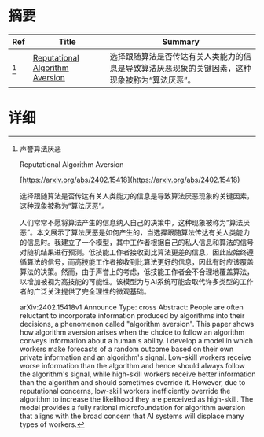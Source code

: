 # 摘要

| Ref | Title | Summary |
| --- | --- | --- |
| [^1] | [Reputational Algorithm Aversion](https://arxiv.org/abs/2402.15418) | 选择跟随算法是否传达有关人类能力的信息是导致算法厌恶现象的关键因素，这种现象被称为“算法厌恶”。 |

# 详细

[^1]: 声誉算法厌恶

    Reputational Algorithm Aversion

    [https://arxiv.org/abs/2402.15418](https://arxiv.org/abs/2402.15418)

    选择跟随算法是否传达有关人类能力的信息是导致算法厌恶现象的关键因素，这种现象被称为“算法厌恶”。

    

    人们常常不愿将算法产生的信息纳入自己的决策中，这种现象被称为“算法厌恶”。本文展示了算法厌恶是如何产生的，当选择跟随算法传达有关人类能力的信息时。我建立了一个模型，其中工作者根据自己的私人信息和算法的信号对随机结果进行预测。低技能工作者接收到比算法更差的信息，因此应始终遵循算法的信号，而高技能工作者接收到比算法更好的信息，因此有时应该覆盖算法的决策。然而，由于声誉上的考虑，低技能工作者会不合理地覆盖算法，以增加被视为高技能的可能性。该模型为与AI系统可能会取代许多类型的工作者的广泛关注提供了完全理性的微观基础。

    arXiv:2402.15418v1 Announce Type: cross  Abstract: People are often reluctant to incorporate information produced by algorithms into their decisions, a phenomenon called "algorithm aversion". This paper shows how algorithm aversion arises when the choice to follow an algorithm conveys information about a human's ability. I develop a model in which workers make forecasts of a random outcome based on their own private information and an algorithm's signal. Low-skill workers receive worse information than the algorithm and hence should always follow the algorithm's signal, while high-skill workers receive better information than the algorithm and should sometimes override it. However, due to reputational concerns, low-skill workers inefficiently override the algorithm to increase the likelihood they are perceived as high-skill. The model provides a fully rational microfoundation for algorithm aversion that aligns with the broad concern that AI systems will displace many types of workers.
    

